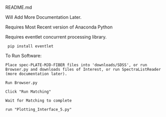 README.md

Will Add More Documentation Later.

Requires Most Recent version of Anaconda Python

Requires eventlet concurrent processing library.

     pip install eventlet

To Run Software: 

	Place spec-PLATE-MJD-FIBER files into 'downloads/SDSS', or run Browser.py and downloads files of Interest, or run SpectraListReader (more documentation later).

	Run Browser.py

	Click "Run Matching"

	Wait for Matching to complete

	run "Plotting_Interface_5.py"



